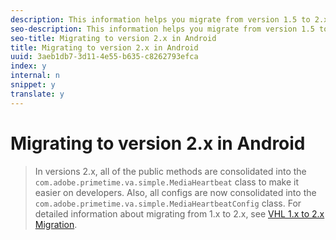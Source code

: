 ```yaml
---
description: This information helps you migrate from version 1.5 to 2.x of the Android library.
seo-description: This information helps you migrate from version 1.5 to 2.x of the Android library.
seo-title: Migrating to version 2.x in Android
title: Migrating to version 2.x in Android
uuid: 3aeb1db7-3d11-4e55-b635-c8262793efca
index: y
internal: n
snippet: y
translate: y
---
```


# Migrating to version 2.x in Android


>In versions 2.x, all of the public methods are consolidated into the `com.adobe.primetime.va.simple.MediaHeartbeat` class to make it easier on developers. Also, all configs are now consolidated into the `com.adobe.primetime.va.simple.MediaHeartbeatConfig` class. 
>For detailed information about migrating from 1.x to 2.x, see [VHL 1.x to 2.x Migration](https://marketing.adobe.com/resources/help/en_US/sc/appmeasurement/hbvideo/c_vhl_mig_1x_to_2x.html). 
